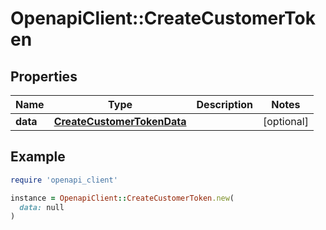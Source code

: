 # OpenapiClient::CreateCustomerToken

## Properties

| Name | Type | Description | Notes |
| ---- | ---- | ----------- | ----- |
| **data** | [**CreateCustomerTokenData**](CreateCustomerTokenData.md) |  | [optional] |

## Example

```ruby
require 'openapi_client'

instance = OpenapiClient::CreateCustomerToken.new(
  data: null
)
```

